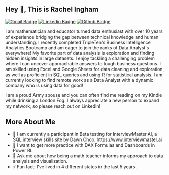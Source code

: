 ## Hey 👋, This is Rachel Ingham
[![Gmail Badge](https://img.shields.io/badge/-rachelgkeyser@gmail.com-c14438?style=flat&logo=Gmail&logoColor=white&link=mailto:rachelgkeyser@gmail.com)](mailto:rachelgkeyser@gmail.com) [![Linkedin Badge](https://img.shields.io/badge/-linkedin.com/in/rachelg-ingham/-0072b1?style=flat&logo=Linkedin&logoColor=white&link=https://www.linkedin.com/in/linkedin.com/in/rachelg-ingham//)](https://www.linkedin.com/in/linkedin.com/in/rachelg-ingham//) [![Github Badge](https://img.shields.io/badge/-rachelingham-grey?style=flat&logo=github&logoColor=white&link=https://github.com/rachelingham/)](https://www.github.com/rachelingham/) <p align='left'>I am mathematician and educator turned data enthusiast with over 10 years of experience bridging the gap between technical knowledge and human understanding. I recently completed TripleTen's Business Intelligence Analytics Bootcamp and am eager to join the ranks of Data Analyst's everywhere! My favorite part of data analysis is exploration and finding hidden insights in large datasets. I enjoy tackling a challenging problem where I can uncover approachable answers to tough business questions. I am skilled using Excel and Google Sheets for data cleaning and exploration, as well as proficient in SQL queries and using R for statistical analysis. I am currently looking to find remote work as a Data Analyst with a dynamic company who is using data for good! 

I am a proud Army spouse and you can often find me reading on my Kindle while drinking a London Fog. I always appreciate a new person to expand my network, so please reach out on LinkedIn! </p>

## More About Me
- 🔭 I am currently a participant in Beta testing for InterviewMaster.AI, a SQL interview skills site by Dawn Choo. https://www.interviewmaster.ai
- 🌱 I want to get more practice with DAX Formulas and Dashboards in Power BI.
- 💬 Ask me about how being a math teacher informs my approach to data analysis and visualization.
- ⚡ Fun fact: I've lived in 4 different states in the last 5 years. 
